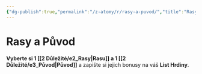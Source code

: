 ```yaml
---
{"dg-publish":true,"permalink":"/z-atomy/r/rasy-a-puvod/","title":"Rasy a Původ"}
---
```


# Rasy a Původ
**Vyberte si 1 [[2 Důležité/e2_Rasy\|Rasu]] a 1 [[2 Důležité/e3_Původ\|Původ]]** a zapište si jejich bonusy na váš **List Hrdiny**.